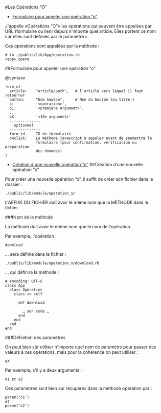 #Les Opérations “O”

* [Formulaire pour appeler une opération “o”](#formulaire_operation_o)


J'appelle «Opérations “O”» les opérations qui peuvent être appelées par URL (formulaire ou lien) depuis n'importe quel article. Elles portent ce nom car elles sont définies par le paramètre `o`.

Ces opérations sont appelées par la méthode&nbsp;:

    # in ./public/lib/App/operation.rb
    <app>.opere

<a name='formulaire_operation_o'></a>
##Formulaire pour appeler une opération “o”

@syntaxe

    form_o(
      article:    "article/path",   # l'article vers lequel il faut retourner
      button:     "Nom bouton",     # Nom du bouton (ou titre:)
      o:          '<opération>',
      o1:         '<première argument>',
      ...
      oX:         '<10e argumnet>'
      --------------
        optionnel
      --------------
      form_id     ID du formulaire
      onclick:    La méthode javascript à appeler avant de soumettre le
                  formulaire (pour confirmation, vérification ou préparation
                  des données)
    )


* [Création d'une nouvelle opération “o”](#creation_new_operation)
<a name='creation_new_operation'></a>
##Création d'une nouvelle opération “o”

Pour créer une nouvelle opération “o”, il suffit de créer son fichier dans le dossier&nbsp;:

    ./public/lib/module/operation_o/

L'AFFIXE DU FICHIER doit avoir le même nom que la MÉTHODE dans le fichier.

###Nom de la méthode

La méthode doit avoir le même nom que le nom de l'opération.

Par exemple, l'opération&nbsp;:

    download

… sera définie dans le fichier&nbsp;:

    ./public/lib/module/operation_o/download.rb

… qui définira la méthode&nbsp;:

    # encoding: UTF-8
    class App
      class Operation
        class << self
    
          def download
            
            … son code …
          end
        end
      end
    end
    

###Définition des paramètres

On peut bien sûr utiliser n'importe quel nom de paramètre pour passer des valeurs à ces opérations, mais pour la cohérence on peut utiliser&nbsp;:

    oX

Par exemple, s'il y a deux arguments&nbsp;:

    o1 et o2

Ces paramètres sont bien sûr récupérés dans la méthode opération par&nbsp;:

    param('o1')
    et
    param('o2')
    